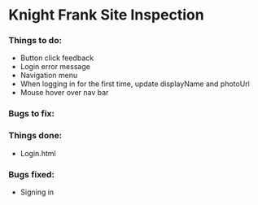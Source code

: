# Knight Frank Site Inspection

### Things to do:
- Button click feedback
- Login error message
- Navigation menu
- When logging in for the first time, update displayName and photoUrl
- Mouse hover over nav bar

### Bugs to fix:

### Things done:
- Login.html

### Bugs fixed:
- Signing in
